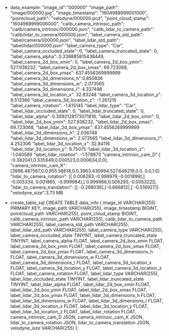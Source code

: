 - data_example:
"image_id":"000000"
"image_path": "image/000000.jpg",
"image_timestamp": "1604988999001000",
"pointcloud_path": "velodyne/000000.pcd",
"point_cloud_stamp": "1604988999006000",
"calib_camera_intrinsic_path": "calib/camera_intrinsic/000000.json",
"calib_lidar_to_camera_path": "calib/lidar_to_camera/000000.json",
"label_camera_std_path": "label/camera/000000.json",
"label_lidar_std_path": "label/lidar/000000.json"
"label_camera_type": "Car",
"label_camera_occluded_state": 0,
"label_camera_truncated_state": 0,
"label_camera_alpha": 0.338885815438449,
"label_camera_2d_box_xmin": 0,
"label_camera_2d_box_ymin": 527.938232,
"label_camera_2d_box_xmax": 69.723068,
"label_camera_2d_box_ymax": 637.4556269999999
"label_camera_3d_dimensions_h":0.850836 
"label_camera_3d_dimensions_w": 2.073565
"label_camera_3d_dimensions_l": 4.337498
"label_camera_3d_location_x": 32.83248
"label_camera_3d_location_y": 9.513366
"label_camera_3d_location_z": -1.261215
"label_camera_rotation": -1.615145
"label_lidar_type": "Car",
"label_lidar_occluded_state": 0,
"label_lidar_truncated_state": 0,
"label_lidar_alpha": 0.3092128173071816,
"label_lidar_2d_box_xmin": 0,
"label_lidar_2d_box_ymin": 527.938232,
"label_lidar_2d_box_xmax": 69.723068,
"label_lidar_2d_box_ymax": 637.4556269999999
"label_lidar_3d_dimensions_h": 2.036748 
"label_lidar_3d_dimensions_w": 2.073565
"label_lidar_3d_dimensions_l": 4.252306
"label_lidar_3d_location_x": 32.84116
"label_lidar_3d_location_y": 9.75075
"label_lidar_3d_location_z": -1.040589
"label_lidar_rotation": -1.578873
"camera_intrinsic_cam_D":[ -0.382041,0.335649,0.000523,0.000634,0.0],
"camera_intrinsic_cam_K":[3996.487567,0.0,955.58618,0.0,3963.430994,527.646219,0.0, 0.0,1.0]
"lidar_to_camera_rotation": [[ 0.006283,-0.999979,-0.001899],[    -0.005334, 0.001865, -0.999984],[ 0.999966,0.006293,-0.005322]],
"lidar_to_camera_translation": [[ -0.298036],[-0.666812],[ -0.516927]]
"velodyne_size":3.73 MB


- create_table_sql
CREATE TABLE data_info (
    image_id VARCHAR(255) PRIMARY KEY,
    image_path VARCHAR(255),
    image_timestamp BIGINT,
    pointcloud_path VARCHAR(255),
    point_cloud_stamp BIGINT,
    calib_camera_intrinsic_path VARCHAR(255),
    calib_lidar_to_camera_path VARCHAR(255),
    label_camera_std_path VARCHAR(255),
    label_lidar_std_path VARCHAR(255),
    label_camera_type VARCHAR(255),
    label_camera_occluded_state TINYINT,
    label_camera_truncated_state TINYINT,
    label_camera_alpha FLOAT,
    label_camera_2d_box_xmin FLOAT,
    label_camera_2d_box_ymin FLOAT,
    label_camera_2d_box_xmax FLOAT,
    label_camera_2d_box_ymax FLOAT,
    label_camera_3d_dimensions_h FLOAT,
    label_camera_3d_dimensions_w FLOAT,
    label_camera_3d_dimensions_l FLOAT,
    label_camera_3d_location_x FLOAT,
    label_camera_3d_location_y FLOAT,
    label_camera_3d_location_z FLOAT,
    label_camera_rotation FLOAT,
    label_lidar_type VARCHAR(255),
    label_lidar_occluded_state TINYINT,
    label_lidar_truncated_state TINYINT,
    label_lidar_alpha FLOAT,
    label_lidar_2d_box_xmin FLOAT,
    label_lidar_2d_box_ymin FLOAT,
    label_lidar_2d_box_xmax FLOAT,
    label_lidar_2d_box_ymax FLOAT,
    label_lidar_3d_dimensions_h FLOAT,
    label_lidar_3d_dimensions_w FLOAT,
    label_lidar_3d_dimensions_l FLOAT,
    label_lidar_3d_location_x FLOAT,
    label_lidar_3d_location_y FLOAT,
    label_lidar_3d_location_z FLOAT,
    label_lidar_rotation FLOAT,
    camera_intrinsic_cam_D JSON,
    camera_intrinsic_cam_K JSON,
    lidar_to_camera_rotation JSON,
    lidar_to_camera_translation JSON,
    velodyne_size VARCHAR(255)
);
